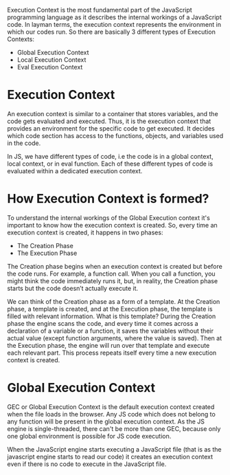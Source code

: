 Execution Context is the most fundamental part of the JavaScript programming language as it describes the internal workings of a JavaScript code. In layman terms, the execution context represents the environment in which our codes run. So there are basically 3 different types of Execution Contexts:

- Global Execution Context
- Local Execution Context
- Eval Execution Context


# Execution Context
An execution context is similar to a container that stores variables, and the code gets evaluated and executed. Thus, it is the execution context that provides an environment for the specific code to get executed. It decides which code section has access to the functions, objects, and variables used in the code.

In JS, we have different types of code, i.e the code is in a global context, local context, or in eval function. Each of these different types of code is evaluated within a dedicated execution context.

# How Execution Context is formed?
To understand the internal workings of the Global Execution context it's important to know how the execution context is created. So, every time an execution context is created, it happens in two phases:

- The Creation Phase
- The Execution Phase

The Creation phase begins when an execution context is created but before the code runs. For example, a function call. When you call a function, you might think the code immediately runs it, but, in reality, the Creation phase starts but the code doesn’t actually execute it.

We can think of the Creation phase as a form of a template. At the Creation phase, a template is created, and at the Execution phase, the template is filled with relevant information. What is this template? During the Creation phase the engine scans the code, and every time it comes across a declaration of a variable or a function, it saves the variables without their actual value (except function arguments, where the value is saved). Then at the Execution phase, the engine will run over that template and execute each relevant part. This process repeats itself every time a new execution context is created.

# Global Execution Context
GEC or Global Execution Context is the default execution context created when the file loads in the browser. Any JS code which does not belong to any function will be present in the global execution context. As the JS engine is single-threaded, there can't be more than one GEC, because only one global environment is possible for JS code execution.

When the JavaScript engine starts executing a JavaScript file (that is as the javascript engine starts to read our code) it creates an execution context even if there is no code to execute in the JavaScript file.



